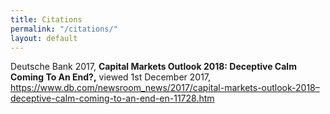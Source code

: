```yaml
---
title: Citations
permalink: "/citations/"
layout: default
---
```


Deutsche Bank 2017, **Capital Markets Outlook 2018: Deceptive Calm Coming To An End?,** viewed 1st December 2017, https://www.db.com/newsroom_news/2017/capital-markets-outlook-2018–deceptive-calm-coming-to-an-end-en-11728.htm